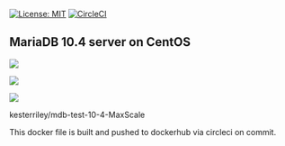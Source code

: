 [![License: MIT](https://img.shields.io/badge/License-MIT-yellow.svg)](https://opensource.org/licenses/MIT) [![CircleCI](https://circleci.com/gh/kesterriley/mariadb-server-dockerfile.svg?style=shield&circle-token=f24991fca56348b773d25ccc13661125db27c352)](https://circleci.com/gh/kesterriley/mariadb-server-dockerfile)


## MariaDB 10.4 server on CentOS

[![](https://images.microbadger.com/badges/image/kesterriley/mdb-test-10-4-server.svg)](https://microbadger.com/images/kesterriley/mdb-test-10-4-server "Get your own image badge on microbadger.com")

[![](https://images.microbadger.com/badges/version/kesterriley/mdb-test-10-4-server.svg)](https://microbadger.com/images/kesterriley/mdb-test-10-4-server "Get your own version badge on microbadger.com")

[![](https://images.microbadger.com/badges/commit/kesterriley/mdb-test-10-4-server.svg)](https://microbadger.com/images/kesterriley/mdb-test-10-4-server "Get your own commit badge on microbadger.com")

kesterriley/mdb-test-10-4-MaxScale

This docker file is built and pushed to dockerhub via circleci on commit.
